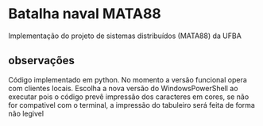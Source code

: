 # Batalha naval MATA88
Implementação do projeto de sistemas distribuídos (MATA88) da UFBA

## observações
Código implementado em python. No momento a versão funcional opera com clientes locais. 
Escolha a nova versão do WindowsPowerShell ao executar pois o código prevê impressão dos caracteres em cores, se não for compativel com o terminal, a impressão do tabuleiro será feita de forma não legivel

